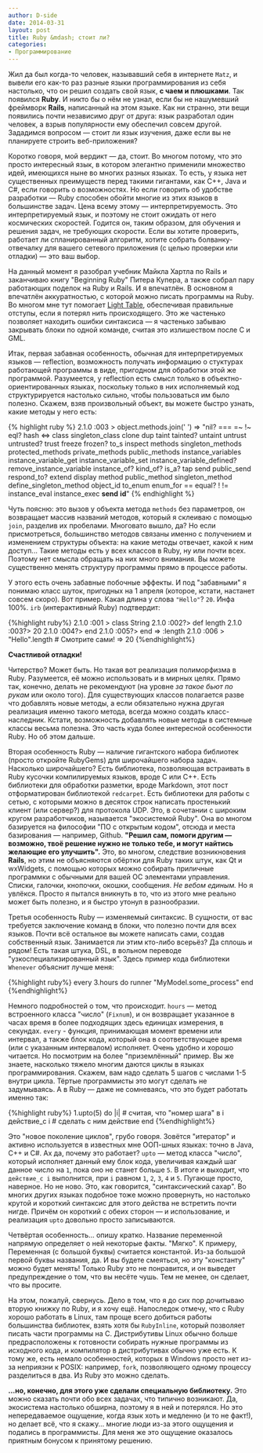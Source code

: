 ```yaml
---
author: D-side
date: 2014-03-31
layout: post
title: Ruby &mdash; стоит ли?
categories:
- Программирование
---
```

Жил да был когда-то человек, называвший себя в интернете `Matz`, и вывели его как-то раз разные языки программирования из себя настолько, что он решил создать свой язык, __с чаем и плюшками__. Так появился **Ruby**. И никто бы о нём не узнал, если бы не нашумевший фреймворк __Rails__, написанный на этом языке. Как ни странно, эти вещи появились почти независимо друг от друга: язык разработал один человек, а взрыв популярности ему обеспечил совсем другой. Зададимся вопросом &mdash; стоит ли язык изучения, даже если вы не планируете строить веб-приложения?

Коротко говоря, мой вердикт &mdash; да, стоит. Во многом потому, что это просто интересный язык, в котором элегантно применили множество идей, имеющихся ныне во многих разных языках. То есть, у языка нет существенных преимуществ перед такими гигантами, как C++, Java и C#, если говорить о возможностях. Но если говорить об удобстве разработки &mdash; Ruby способен обойти многие из этих языков в большинстве задач. Цена всему этому &mdash; интерпретируемость. Это интерпретируемый язык, и поэтому не стоит ожидать от него космических скоростей. Годится он, таким образом, для обучения и решения задач, не требующих скорости. Если вы хотите проверить, работает ли спланированный алгоритм, хотите собрать болванку-отвечалку для вашего сетевого приложения (с целью проверки или отладки) &mdash; это ваш выбор.

На данный момент я разобрал учебник Майкла Хартла по Rails и заканчиваю книгу "Beginning Ruby" Питера Купера, а также собрал пару работающих поделок на Ruby и Rails. И я впечатлён. В основном я впечатлён аккуратностью, с которой можно писать программы на Ruby. Во многом мне тут помогает [Light Table](http://www.lighttable.com/), обеспечивая правильные отступы, если я потерял нить происходящего. Это же частенько позволяет находить ошибки синтаксиса &mdash; я частенько забываю закрывать блоки по одной команде, считая это излишеством после C и GML.

Итак, первая забавная особенность, обычная для интерпретируемых языков &mdash; reflection, возможность получать информацию о стуктурах работающей программы в виде, пригодном для обработки этой же программой. Разумеется, у reflection есть смысл только в объектно-ориентированных языках, поскольку только в них исполняемый код структурируется настолько сильно, чтобы пользоваться им было полезно. Скажем, взяв произвольный объект, вы можете быстро узнать, какие методы у него есть:

{% highlight ruby %}
2.1.0 :003 > object.methods.join(' ')
 => "nil? === =~ !~ eql? hash <=> class singleton_class clone dup taint tainted? untaint untrust untrusted? trust freeze frozen? to_s inspect methods singleton_methods protected_methods private_methods public_methods instance_variables instance_variable_get instance_variable_set instance_variable_defined? remove_instance_variable instance_of? kind_of? is_a? tap send public_send respond_to? extend display method public_method singleton_method define_singleton_method object_id to_enum enum_for == equal? ! != instance_eval instance_exec __send__ __id__"
{% endhighlight %}

Чуть поясню: это вызов у объекта метода `methods` без параметров, он возвращает массив названий методов, который я склеиваю с помощью `join`, разделив их пробелами. Многовато вышло, да? Но если присмотреться, большинство методов связаны именно с получением и изменением структуры объекта: на какие методы отвечает, какой к ним доступ... Такие методы есть у всех классов в Ruby, ну или почти всех. Поэтому нет смысла обращать на них много внимания. Вы можете существенно менять структуру программы прямо в процессе работы.

У этого есть очень забавные побочные эффекты. И под "забавными" я понимаю класс шуток, пригодных на 1 апреля (которое, кстати, настанет совсем скоро). Вот пример. Какая длина у слова `"Hello"`? `20`. Инфа 100%. `irb` (интерактивный Ruby) подтвердит:

{%highlight ruby%}
2.1.0 :001 > class String
2.1.0 :002?>   def length
2.1.0 :003?>     20
2.1.0 :004?>   end
2.1.0 :005?> end
 => :length 
2.1.0 :006 > "Hello".length # Смотрите сами!
 => 20 
{%endhighlight%}

**Счастливой отладки!**

Читерство? Может быть. Но такая вот реализация полиморфизма в Ruby. Разумеется, её можно использовать и в мирных целях. Прямо так, конечно, делать не рекомендуют (на уровне *за такое бьют по рукам* или около того). Для существующих классов полагается разве что добавлять новые методы, а если обязательно нужна другая реализация именно такого метода, всегда можно создать класс-наследник. Кстати, возможность добавлять новые методы в системные классы весьма полезна. Это часть куда более интересной особенности Ruby. Но об этом дальше.

Вторая особенность Ruby &mdash; наличие гигантского набора библиотек (просто откройте RubyGems) для широчайшего набора задач. Насколько широчайшего? Есть библиотека, позволяющая встраивать в Ruby кусочки компилируемых языков, вроде С или С++. Есть библиотеки для обработки разметки, вроде Markdown, этот пост отформатирован библиотекой `redcarpet`. Есть библиотеки для работы с сетью, с которыми можно в десяток строк написать простенький клиент (или сервер?) для протокола UDP. Это, в сочетании с широким кругом разработчиков, называется "экосистемой Ruby". Она во многом базируется на философии "ПО с открытым кодом", отсюда и места базирования &mdash; например, Github. **"Решил сам, помоги другим &mdash; возможно, твоё решение нужно не только тебе, и могут найтись желающие его улучшить".** Это, во многом, следствие возникновения **Rails**, но этим не объясняются обёртки для Ruby таких штук, как Qt и wxWidgets, с помощью которых можно собирать приличные программки с обычными для вашей ОС элементами управления. Списки, галочки, кнопочки, окошки, сообщения. *Не вебом единым.* Но я увлёкся. Просто я пытался вникнуть в то, что из этого мне реально может быть полезно, и я быстро утонул в разнообразии.

Третья особенность Ruby &mdash; изменяемый синтаксис. В сущности, от вас требуется заключение команд в блоки, что полезно почти для всех языков. Почти всё остальное вы можете написать сами, создав собственный язык. Занимается ли этим кто-либо всерьёз? Да сплошь и рядом! Есть такая штука, DSL, в вольном переводе "узкоспециализированный язык". Здесь пример кода библиотеки `Whenever` объяснит лучше меня:

{%highlight ruby%}
every 3.hours do
  runner "MyModel.some_process"
end
{%endhighlight%}

Немного подробностей о том, что происходит. `hours` &mdash; метод встроенного класса "число" (`Fixnum`), и он возвращает указанное в часах время в более подходящих здесь единицах измерения, в секундах. `every` - функция, принимающая момент времени или интервал, а также блок кода, который она в соответствующее время (или с указанным интервалом) исполняет. Очень удобно и хорошо читается. Но посмотрим на более "приземлённый" пример. Вы же знаете, насколько тяжело многим даются циклы в языках программирования. Скажем, вам надо сделать 5 шагов с числами 1-5 внутри цикла. Тёртые программисты это могут сделать не задумываясь. А в Ruby &mdash; даже не сомневаясь, что это будет работать именно так:

{%highlight ruby%}
1.upto(5) do |i| # считая, что "номер шага" в i
  действие_с i   # сделать с ним действие
end
{%endhighlight%}

Это "новое поколение циклов", грубо говоря. Зовётся "итератор" и активно используется в известных мне ООП-шных языках: точно в Java, C++ и C#. Ах да, почему это работает? `upto` &mdash; метод класса "число", который исполняет данный ему блок кода, увеличивая каждый шаг данное число на `1`, пока оно не станет больше `5`. В итоге и выходит, что `действие_с i` выполнится, при `i` равном `1`, `2`, `3`, `4` и `5`. Пугающе просто, наверное. Но не ново. Это, как говорится, "синтаксический сахар". Во многих других языках подобное тоже можно провернуть, но настолько крутой и короткий синтаксис для этого действа не встретить почти нигде. Причём он короткий с обеих сторон &mdash; и использование, и реализация `upto` довольно просто записываются.

Четвёртая особенность... опишу кратко. Название переменной напрямую определяет о ней некоторые факты. "Мягко". К примеру, Переменная (с большой буквы) считается константой. Из-за большой первой буквы названия, да. И вы будете смеяться, но эту "константу" можно будет менять! Только Ruby это не понравится, и он выведет предупреждение о том, что вы несёте чушь. Тем не менее, он сделает, что вы просите.

На этом, пожалуй, свернусь. Дело в том, что я до сих пор дочитываю вторую книжку по Ruby, и я хочу ещё. Напоследок отмечу, что с Ruby хорошо работать в Linux, там проще всего добиться работы большинства библиотек, взять хотя бы `RubyInline`, который позволяет писать части программы на C. Дистрибутивы Linux обычно больше предрасположены к готовности собирать нужные программы из исходного кода, и компилятор в дистрибутивах обычно уже есть. К тому же, есть немало особенностей, которых в Windows просто нет из-за неприязни к POSIX: например, `fork`, позволяющего одному процессу разделиться в два. Из Ruby это можно сделать.

**...но, конечно, для этого уже сделали специальную библиотеку.** Это можно сказать почти обо всех задачах, что типично возникают. Да, экосистема настолько обширна, поэтому я в ней и потерялся. Но это непередаваемое ощущение, когда язык хоть и медленно (и то не факт!), но делает всё, что я скажу... многие люди из-за этого ощущения и подались в программисты. Для меня же это ощущение оказалось приятным бонусом к принятому решению.
